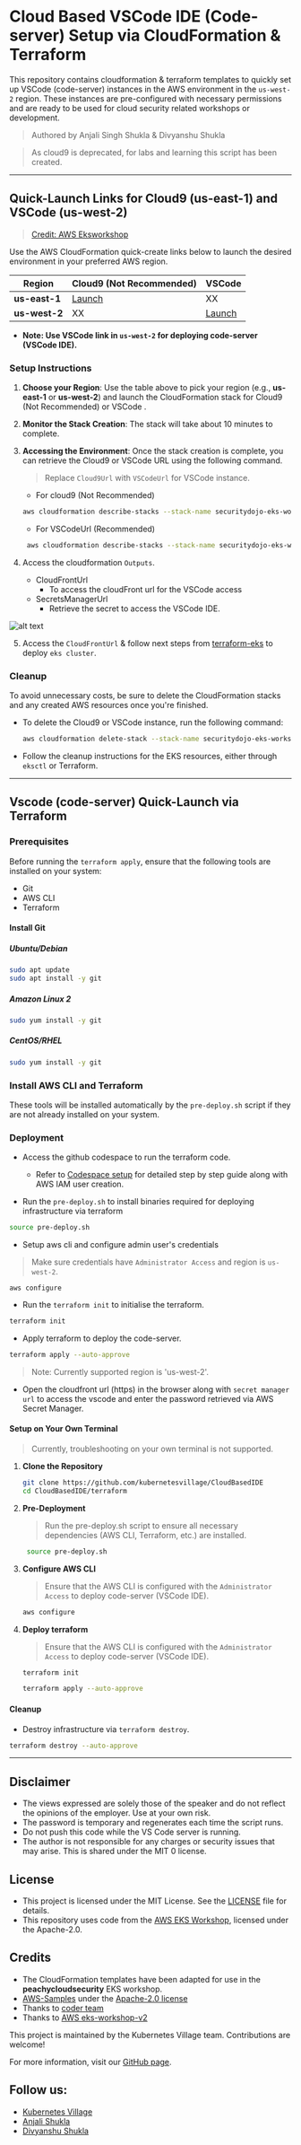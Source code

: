 
# Cloud Based VSCode IDE (Code-server) Setup via CloudFormation & Terraform

This repository contains cloudformation  & terraform templates to quickly set up VSCode (code-server) instances in the AWS environment in the `us-west-2` region. These instances are pre-configured with necessary permissions and are ready to be used for cloud security related workshops or development.

> Authored by Anjali Singh Shukla & Divyanshu Shukla

> As cloud9 is deprecated, for labs and learning this script has been created.

---

## Quick-Launch Links for Cloud9 (us-east-1) and VSCode (us-west-2)

> [Credit: AWS Eksworkshop](https://www.eksworkshop.com/docs/introduction/setup/your-account/)

> 
Use the AWS CloudFormation quick-create links below to launch the desired environment in your preferred AWS region.

| Region         | Cloud9 (Not Recommended)                         | VSCode            |
|----------------|-------------------------------------|---------------------------------------|
| **us-east-1**  | [Launch](https://console.aws.amazon.com/cloudformation/home?region=us-east-1#/stacks/quickcreate?stackName=securitydojo-eks-workshop&templateURL=https://cf-templates-p4sqzd2p5kud-us-east-1.s3.amazonaws.com/cloud9.yaml)  | XX  |
| **us-west-2**  | XX | [Launch](https://console.aws.amazon.com/cloudformation/home?region=us-west-2#/stacks/quickcreate?stackName=securitydojo-eks-workshop&templateURL=https://cf-templates-p4sqzd2p5kud-us-east-1.s3.amazonaws.com/kubernetesvillage-workshop.yaml) |

- <b>Note: Use VSCode link in `us-west-2` for deploying code-server (VSCode IDE).</b>

### Setup Instructions

1. **Choose your Region**: Use the table above to pick your region (e.g., **us-east-1** or **us-west-2**) and launch the CloudFormation stack for Cloud9 (Not Recommended) or VSCode .
   
2. **Monitor the Stack Creation**: The stack will take about 10 minutes to complete.

3. **Accessing the Environment**: Once the stack creation is complete, you can retrieve the Cloud9 or VSCode URL using the following command.
   
   > Replace `Cloud9Url` with `VSCodeUrl` for VSCode instance.
   
   - For cloud9 (Not Recommended)

    ```bash
    aws cloudformation describe-stacks --stack-name securitydojo-eks-workshop --query 'Stacks[0].Outputs[?OutputKey==`Cloud9Url`].OutputValue' --output text --region us-east-1
    ```
   - For VSCodeUrl (Recommended)

    ```bash
     aws cloudformation describe-stacks --stack-name securitydojo-eks-workshop --query 'Stacks[0].Outputs[?OutputKey==`IdeUrl`].OutputValue' --output text --region us-west-2
    ```

4. Access the cloudformation `Outputs`.

    - CloudFrontUrl
        - To access the cloudFront url for the VSCode access
    - SecretsManagerUrl
        - Retrieve the secret to access the VSCode IDE.

![alt text](external-images/image.png)
    
5. Access the `CloudFrontUrl` & follow next steps from [terraform-eks](https://github.com/kubernetesvillage/terraform-eks) to deploy `eks cluster`.

### Cleanup

To avoid unnecessary costs, be sure to delete the CloudFormation stacks and any created AWS resources once you're finished.

- To delete the Cloud9 or VSCode instance, run the following command:

    ```bash
    aws cloudformation delete-stack --stack-name securitydojo-eks-workshop
    ```

- Follow the cleanup instructions for the EKS resources, either through `eksctl` or Terraform.

---

## Vscode (code-server) Quick-Launch via Terraform

### Prerequisites

Before running the `terraform apply`, ensure that the following tools are installed on your system:

- Git
- AWS CLI
- Terraform

#### Install Git

##### Ubuntu/Debian

```bash
sudo apt update
sudo apt install -y git
```

##### Amazon Linux 2

```bash
sudo yum install -y git
```

##### CentOS/RHEL

```bash
sudo yum install -y git
```

### Install AWS CLI and Terraform

These tools will be installed automatically by the `pre-deploy.sh` script if they are not already installed on your system.


### Deployment



- Access the github codespace to run the terraform code.

    - Refer to [Codespace setup](https://ekssecurity.kubernetesvillage.com/basics/gh_deploy) for detailed step by step guide along with AWS IAM user creation.


- Run the `pre-deploy.sh` to install binaries required for deploying infrastructure via terraform

```bash
source pre-deploy.sh
```


- Setup aws cli and configure admin user's credentials

> Make sure credentials have `Administrator Access` and region is `us-west-2`.

```
aws configure
```

- Run the `terraform init` to initialise the terraform.

```bash
terraform init
```

- Apply terraform to deploy the code-server.

```bash
terraform apply --auto-approve
```
> Note: Currently supported region is 'us-west-2'.

- Open the cloudfront url (https) in the browser along with `secret manager url` to access the vscode and enter the password retrieved via AWS Secret Manager.


#### Setup on Your Own Terminal

> Currently, troubleshooting on your own terminal is not supported.

1. **Clone the Repository**

    ```bash
    git clone https://github.com/kubernetesvillage/CloudBasedIDE
    cd CloudBasedIDE/terraform
    ```

2. **Pre-Deployment**

   > Run the pre-deploy.sh script to ensure all necessary dependencies (AWS CLI, Terraform, etc.) are installed.
   ```bash
    source pre-deploy.sh
    ```
3. **Configure AWS CLI**

    > Ensure that the AWS CLI is configured with the `Administrator Access` to deploy code-server (VSCode IDE).

    ```bash
    aws configure
    ```

4. **Deploy terraform**

    > Ensure that the AWS CLI is configured with the `Administrator Access` to deploy code-server (VSCode IDE).

    ```bash
    terraform init

    terraform apply --auto-approve
    ```


#### Cleanup

- Destroy infrastructure via `terraform destroy`.

```bash
terraform destroy --auto-approve
```
---



## Disclaimer

- The views expressed are solely those of the speaker and do not reflect the opinions of the employer. Use at your own risk.
- The password is temporary and regenerates each time the script runs.
- Do not push this code while the VS Code server is running.
- The author is not responsible for any charges or security issues that may arise. This is shared under the MIT 0 license. 

## License

- This project is licensed under the MIT License. See the [LICENSE](LICENSE) file for details.
- This repository uses code from the [AWS EKS Workshop](https://github.com/aws-samples/eks-workshop-v2/), licensed under the Apache-2.0.

## Credits


- The CloudFormation templates have been adapted for use in the **peachycloudsecurity** EKS workshop.
- [AWS-Samples](https://github.com/aws-samples/eks-workshop-v2/) under the [Apache-2.0 license](https://github.com/aws-samples/eks-workshop-v2/?tab=Apache-2.0-1-ov-file#readme)
- Thanks to [coder team](https://github.com/coder/deploy-code-server)
- Thanks to [AWS eks-workshop-v2](https://github.com/aws-samples/eks-workshop-v2/blob/main/lab/scripts/installer.sh)


This project is maintained by the Kubernetes Village team. Contributions are welcome!

For more information, visit our [GitHub page](https://github.com/kubernetesvillage).


## Follow us:

- [Kubernetes Village](https://www.linkedin.com/company/kubernetesvillage/)
- [Anjali Shukla](https://linktr.ee/theshukladuo)
- [Divyanshu Shukla](https://linktr.ee/theshukladuo)
